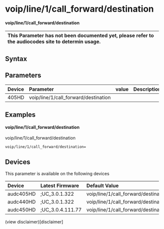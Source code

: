 ﻿---
description: voip/line/1/call_forward/destination
search: false
---

# voip/line/1/call_forward/destination

#### voip/line/1/call_forward/destination


| This Parameter has not been documented yet, please refer to the audiocodes site to determin usage.  | 
| :--- |

## Syntax

## Parameters
|Device|Parameter|value|Description|
|:---|:---|:---|:---|
| 405HD | voip/line/1/call_forward/destination |  |  |

## Examples
#### voip/line/1/call_forward/destination

voip/line/1/call_forward/destination

```
voip/line/1/call_forward/destination=
```

## Devices
This parameter is available on the following devices

| Device | Latest Firmware | Default Value |
|:---|:---|:---|
| audc405HD | ;UC_3.0.1.322 | voip/line/1/call_forward/destination= 
| audc440HD | ;UC_3.0.1.322 | voip/line/1/call_forward/destination= 
| audc450HD | ;UC_3.0.4.111.77 | voip/line/1/call_forward/destination= 

(view disclaimer)[disclaimer]
